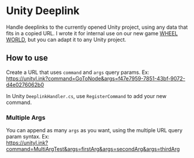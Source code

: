 # Unity Deeplink
Handle deeplinks to the currently opened Unity project, using any data that fits in a copied URL. I wrote it for internal use on our new game [WHEEL WORLD](https://annapurnainteractive.com/en/games/wheel-world), but you can adapt it to any Unity project.

## How to use
Create a URL that uses `command` and `args` query params. Ex:  
https://unityl.ink?command=GoToNode&args=f47e7959-7851-43bf-9072-d4e0276062b0

In Unity `DeeplinkHandler.cs`, use `RegisterCommand` to add your new command.

### Multiple Args
You can append as many `args` as you want, using the multiple URL query param syntax. Ex:  
https://unityl.ink?command=MultiArgTest&args=firstArg&args=secondArg&args=thirdArg
